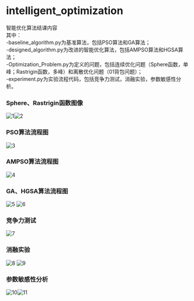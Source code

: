 # intelligent_optimization
智能优化算法结课内容  
其中：  
 -baseline_algorithm.py为基准算法，包括PSO算法和GA算法；  
 -designed_algorithm.py为改进的智能优化算法，包括AMPSO算法和HGSA算法；  
 -Optimization_Problem.py为定义的问题，包括连续优化问题（Sphere函数，单峰；Rastrigin函数，多峰）和离散优化问题（01背包问题）；  
 -experiment.py为实验流程代码，包括竞争力测试，消融实验，参数敏感性分析。
### Sphere、Rastrigin函数图像  
![1](https://github.com/qingyu125/intelligent_optimization/blob/main/images/Sphere%E5%87%BD%E6%95%B0.png)![2](https://github.com/qingyu125/intelligent_optimization/blob/main/images/Rastrigin%E5%87%BD%E6%95%B0.png)  
### PSO算法流程图  
![3](https://github.com/qingyu125/intelligent_optimization/blob/main/images/PSO.png)  
### AMPSO算法流程图  
![4](https://github.com/qingyu125/intelligent_optimization/blob/main/images/AMPSO.png)
### GA、HGSA算法流程图  
![5](https://github.com/qingyu125/intelligent_optimization/blob/main/images/GA.png) ![6](https://github.com/qingyu125/intelligent_optimization/blob/main/images/HGSA.png)  
### 竞争力测试
![7](https://github.com/qingyu125/intelligent_optimization/blob/main/images/%E7%AB%9E%E4%BA%89%E5%8A%9B%E6%B5%8B%E8%AF%95%E7%BB%93%E6%9E%9C.png)  
### 消融实验  
![8](https://github.com/qingyu125/intelligent_optimization/blob/main/images/AMPSO%E6%B6%88%E8%9E%8D%E5%AE%9E%E9%AA%8C.png) ![9](https://github.com/qingyu125/intelligent_optimization/blob/main/images/HGSA%E6%B6%88%E8%9E%8D%E5%AE%9E%E9%AA%8C.png)
### 参数敏感性分析
![10](https://github.com/qingyu125/intelligent_optimization/blob/main/images/AMPSO%E6%AD%A3%E4%BA%A4%E5%AE%9E%E9%AA%8C.png)![11](https://github.com/qingyu125/intelligent_optimization/blob/main/images/HGSA%E6%AD%A3%E4%BA%A4%E5%AE%9E%E9%AA%8C.png)
